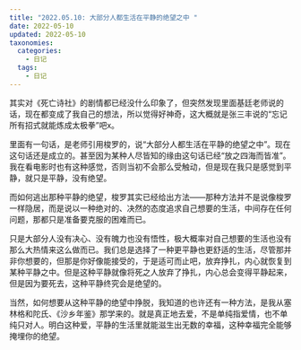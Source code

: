 ```yaml
---
title: "2022.05.10: 大部分人都生活在平静的绝望之中 "
date: 2022-05-10
updated: 2022-05-10
taxonomies:
  categories:
    - 日记
  tags:
    - 日记
---
```


其实对《死亡诗社》的剧情都已经没什么印象了，但突然发现里面基廷老师说的话，现在都变成了我自己的想法，所以觉得好神奇，这大概就是张三丰说的“忘记所有招式就能炼成太极拳”吧x。

里面有一句话，是老师引用梭罗的，说“大部分人都生活在平静的绝望之中”。现在这句话还是成立的。甚至因为某种人尽皆知的缘由这句话已经“放之四海而皆准”。我在看电影时也有这种感觉，否则当初不会那么受触动，但是现在我只是感觉到平静，就只是平静，没有绝望。

而如何逃出那种平静的绝望，梭罗其实已经给出方法——那种方法并不是说像梭罗一样隐居，而是说以一种绝对的、决然的态度追求自己想要的生活，中间存在任何问题，那都只是准备要克服的困难而已。

只是大部分人没有决心、没有魄力也没有悟性，极大概率对自己想要的生活也没有那么大热情来这么做而已。我们总是选择了一种更平静也更舒适的生活，尽管那并非你想要的，但那是你好像能接受的，于是适可而止吧，放弃挣扎，内心就恢复到某种平静之中。但是这种平静就像将死之人放弃了挣扎，内心总会变得平静起来，但是因为要死去，这种平静终究会是绝望的。

当然，如何想要从这种平静的绝望中挣脱，我知道的也许还有一种方法，是我从塞林格和陀氏、《沙乡年鉴》那学来的。就是真正地去爱，不是单纯指爱情，也不单纯只对人。明白这种爱，平静的生活里就能滋生出无数的幸福，这种幸福完全能够掩埋你的绝望。